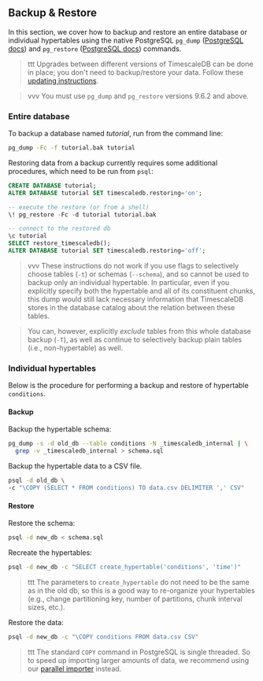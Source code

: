 ## Backup & Restore <a id="backup"></a>

In this section, we cover how to backup and restore an entire
database or individual hypertables using the native PostgreSQL
`pg_dump` ([PostgreSQL docs][pg_dump]) and `pg_restore`
([PostgreSQL docs][pg_restore]) commands.

>ttt Upgrades between different versions of TimescaleDB can be done in place;
 you don't need to backup/restore your data.
 Follow these [updating instructions][].

<!-- -->
>vvv You must use `pg_dump` and `pg_restore` versions 9.6.2 and above.

### Entire database

To backup a database named _tutorial_, run from the command line:

```bash
pg_dump -Fc -f tutorial.bak tutorial
```

Restoring data from a backup currently requires some additional procedures,
which need to be run from `psql`:
```sql
CREATE DATABASE tutorial;
ALTER DATABASE tutorial SET timescaledb.restoring='on';

-- execute the restore (or from a shell)
\! pg_restore -Fc -d tutorial tutorial.bak

-- connect to the restored db
\c tutorial
SELECT restore_timescaledb();
ALTER DATABASE tutorial SET timescaledb.restoring='off';
```

>vvv These instructions do not work if you use flags to selectively
 choose tables (`-t`) or schemas (`--schema`), and so cannot be used
 to backup only an individual hypertable.  In particular, even if you
 explicitly specify both the hypertable and all of its constituent
 chunks, this dump would still lack necessary information that
 TimescaleDB stores in the database catalog about the relation between
 these tables.

>You can, however, explicitly *exclude* tables from this whole
 database backup (`-T`), as well as continue to selectively backup
 plain tables (i.e., non-hypertable) as well.

### Individual hypertables

Below is the procedure for performing a backup and restore of hypertable `conditions`.

#### Backup

Backup the hypertable schema:
```bash
pg_dump -s -d old_db --table conditions -N _timescaledb_internal | \
  grep -v _timescaledb_internal > schema.sql
```

Backup the hypertable data to a CSV file.
```bash
psql -d old_db \
-c "\COPY (SELECT * FROM conditions) TO data.csv DELIMITER ',' CSV"
```

#### Restore
Restore the schema:
```bash
psql -d new_db < schema.sql
```

Recreate the hypertables:
```bash
psql -d new_db -c "SELECT create_hypertable('conditions', 'time')"
```

>ttt The parameters to `create_hypertable` do not need to be
the same as in the old db, so this is a good way to re-organize
your hypertables (e.g., change partitioning key, number of
partitions, chunk interval sizes, etc.).

Restore the data:
```bash
psql -d new_db -c "\COPY conditions FROM data.csv CSV"
```

>ttt The standard `COPY` command in PostgreSQL is single threaded.
 So to speed up importing larger amounts of data, we recommend using
 our [parallel importer][] instead.

[updating instructions]:/api/update
[pg_dump]:https://www.postgresql.org/docs/current/static/app-pgdump.html
[pg_restore]:https://www.postgresql.org/docs/current/static/app-pgrestore.html
[parallel importer]: https://github.com/timescale/timescaledb-parallel-copy
